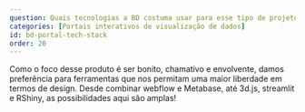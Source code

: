 ```yaml
---
question: Quais tecnologias a BD costuma usar para esse tipo de projeto?
categories: [Portais interativos de visualização de dados]
id: bd-portal-tech-stack
order: 20
---
```


Como o foco desse produto é ser bonito, chamativo e envolvente, damos preferência para ferramentas que nos permitam uma maior liberdade em termos de design. Desde combinar webflow e Metabase, até 3d.js, streamlit e RShiny, as possibilidades aqui são amplas!